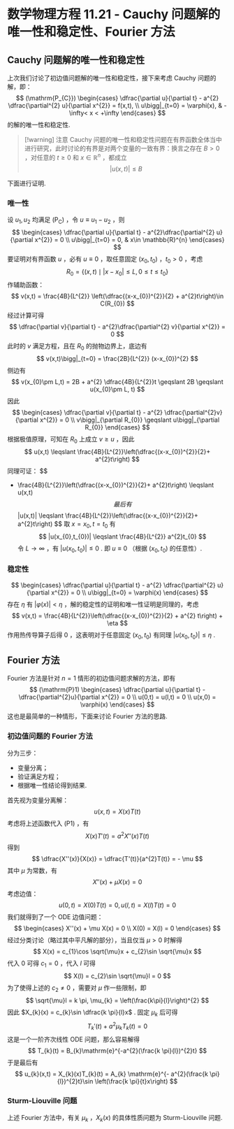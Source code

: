 # 数学物理方程 11.21 - Cauchy 问题解的唯一性和稳定性、Fourier 方法

## Cauchy 问题解的唯一性和稳定性

上次我们讨论了初边值问题解的唯一性和稳定性，接下来考虑 Cauchy 问题的解，即：
$$
(\mathrm{P_{C}})
\begin{cases}
\dfrac{\partial u}{\partial t} - a^{2} \dfrac{\partial^{2} u}{\partial x^{2}} = f(x,t),  \\
u\bigg|_{t=0} = \varphi(x),  & -\infty< x < +\infty
\end{cases}
$$
的解的唯一性和稳定性.

>[!warning] 注意
>Cauchy 问题的唯一性和稳定性问题在有界函数全体当中进行研究，此时讨论的有界是对两个变量的一致有界：换言之存在 $B>0$ ，对任意的 $t \geqslant 0$ 和 $x\in \mathbb{R}^{n}$ ，都成立
>$$ |u(x,t)| \leqslant B $$

下面进行证明.

### 唯一性

设 $u_{1},u_{2}$ 均满足 $(\mathrm{P_{C}})$ ，令 $u\equiv u_{1} - u_{2}$ ，则
$$
\begin{cases}
\dfrac{\partial u}{\partial t} - a^{2}\dfrac{\partial^{2} u}{\partial x^{2}} = 0 \\
u\bigg|_{t=0} = 0, & x\in \mathbb{R}^{n}
\end{cases}
$$
要证明对有界函数 $u$ ，必有 $u\equiv 0$ ，取任意固定 $(x_{0},t_{0})$ ，$t_{0}>0$ ，考虑
$$
R_{0} = \left\lbrace (x,t)\mid |x-x_{0}| \leqslant L, 0 \leqslant t \leqslant t_{0}\right\rbrace
$$
作辅助函数：
$$
v(x,t) = \frac{4B}{L^{2}} \left(\dfrac{(x-x_{0})^{2}}{2} + a^{2}t\right)\in C(R_{0})
$$
经过计算可得
$$
\dfrac{\partial v}{\partial t} - a^{2}\dfrac{\partial^{2} v}{\partial x^{2}} = 0
$$
此时的 $v$ 满足方程，且在 $R_{0}$ 的抛物边界上，底边有
$$
v(x,t)\bigg|_{t=0} = \frac{2B}{L^{2}} (x-x_{0})^{2}
$$
侧边有
$$
v(x_{0}\pm L,t) = 2B + a^{2} \dfrac{4B}{L^{2}}t \geqslant 2B \geqslant u(x_{0}\pm L, t)
$$
因此
$$
\begin{cases}
\dfrac{\partial v}{\partial t} - a^{2} \dfrac{\partial^{2}v}{\partial x^{2}} = 0 \\
v\bigg|_{\partial R_{0}} \geqslant u\bigg|_{\partial R_{0}}
\end{cases}
$$
根据极值原理，可知在 $R_{0}$ 上成立 $v \geqslant u$ ，因此
$$
u(x,t) \leqslant \frac{4B}{L^{2}}\left(\dfrac{(x-x_{0})^{2}}{2}+ a^{2}t\right)
$$
同理可证：
$$
- \frac{4B}{L^{2}}\left(\dfrac{(x-x_{0})^{2}}{2}+ a^{2}t\right) \leqslant u(x,t)
$$
最后有
$$
|u(x,t)| \leqslant \frac{4B}{L^{2}}\left(\dfrac{(x-x_{0})^{2}}{2}+ a^{2}t\right)
$$
取 $x = x_{0},t = t_{0}$ 有
$$
|u(x_{0},t_{0})| \leqslant \frac{4B}{L^{2}} a^{2}t_{0}
$$
令 $L\to \infty$ ，有 $|u(x_{0},t_{0})|\leqslant 0$ . 即 $u\equiv 0$ （根据 $(x_{0},t_{0})$ 的任意性）.

### 稳定性

$$
\begin{cases}
\dfrac{\partial u}{\partial t} - a^{2} \dfrac{\partial^{2} u}{\partial x^{2}} = 0 \\
u\bigg|_{t=0} = \varphi(x)
\end{cases}
$$
存在 $\eta$ 有 $|\varphi(x)|<\eta$ ，解的稳定性的证明和唯一性证明是同理的，考虑
$$
v(x,t) = \frac{4B}{L^{2}}\left(\dfrac{(x-x_{0})^{2}}{2} + a^{2} t\right) + \eta
$$
作用热传导算子后得 $0$ ，这表明对于任意固定 $(x_{0},t_{0})$ 有同理 $|u(x_{0},t_{0})|\leqslant \eta$ .

## Fourier 方法

Fourier 方法是针对 $n=1$ 情形的初边值问题求解的方法，即有
$$
(\mathrm{P}1)
\begin{cases}
\dfrac{\partial u}{\partial t} - \dfrac{\partial^{2}u}{\partial x^{2}} = 0 \\
u(0,t) = u(l,t) = 0 \\
u(x,0) = \varphi(x)
\end{cases}
$$
这也是最简单的一种情形，下面来讨论 Fourier 方法的思路. 


### 初边值问题的 Fourier 方法

分为三步：
- 变量分离；
- 验证满足方程；
- 根据唯一性结论得到结果.

首先视为变量分离解：
$$
u(x,t) = X(x)T(t)
$$
考虑将上述函数代入 $(\mathrm{P}1)$ ，有
$$
X(x)T'(t) = a^{2}X''(x) T(t)
$$
得到
$$
\dfrac{X''(x)}{X(x)} = \dfrac{T'(t)}{a^{2}T(t)} = - \mu
$$
其中 $\mu$ 为常数，有
$$
X''(x) + \mu X(x) = 0
$$
考虑边值：
$$
u(0,t) = X(0)T(t) = 0, u(l,t) = X(l)T(t) = 0
$$
我们就得到了一个 ODE 边值问题：
$$
\begin{cases}
X''(x) + \mu X(x) = 0 \\
X(0) = X(l) = 0
\end{cases}
$$
经过分类讨论（略过其中平凡解的部分），当且仅当 $\mu>0$ 时解得
$$
X(x) = c_{1}\cos \sqrt{\mu}x + c_{2}\sin \sqrt{\mu}x
$$
代入 $0$ 可得 $c_{1} = 0$ ，代入 $l$ 可得
$$
X(l) = c_{2}\sin \sqrt{\mu}l = 0
$$
为了使得上述的 $c_{2}\neq 0$ ，需要对 $\mu$ 作一些限制，即
$$
\sqrt{\mu}l = k \pi, \mu_{k} = \left(\frac{k\pi}{l}\right)^{2}
$$
因此 $X_{k}(x) = c_{k}\sin \dfrac{k \pi}{l}x$ . 固定 $\mu_{k}$ 后可得
$$
T_{k}'(t) + a^{2}\mu_{k} T_{k}(t) = 0
$$
这是一个一阶齐次线性 ODE 问题，那么容易解得
$$
T_{k}(t) = B_{k}\mathrm{e}^{-a^{2}(\frac{k \pi}{l})^{2}t}
$$
于是最后有
$$
u_{k}(x,t) = X_{k}(x)T_{k}(t) = A_{k} \mathrm{e}^{- a^{2}(\frac{k \pi}{l})^{2}t}\sin \left(\frac{k \pi}{t}x\right)
$$


### Sturm-Liouville 问题

上述 Fourier 方法中，有关 $\mu_{k}$ ，$X_{k}(x)$ 的具体性质问题为 Sturm-Liouville 问题.



